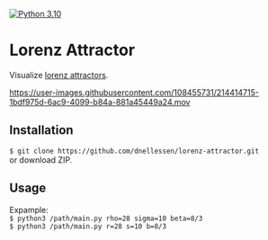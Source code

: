 [![Python 3.10](https://img.shields.io/badge/python-3.10-blue.svg)](https://www.python.org/downloads/)

# Lorenz Attractor

Visualize [lorenz attractors](https://www.python.org/downloads/).

https://user-images.githubusercontent.com/108455731/214414715-1bdf975d-6ac9-4099-b84a-881a45449a24.mov

## Installation
`$ git clone https://github.com/dnellessen/lorenz-attractor.git`\
or download ZIP.

## Usage
Expample:\
`$ python3 /path/main.py rho=28 sigma=10 beta=8/3`\
`$ python3 /path/main.py r=28 s=10 b=8/3`


